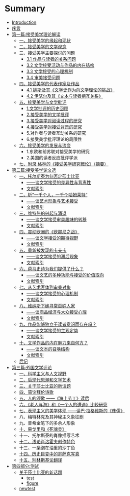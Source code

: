 # Summary

* [Introduction](README.md)
* [序言](chapter1.md)
* [第一篇:接受美学理论解读](di-yi-bu-fen.md)
  * [一、接受美学的缘起和现状](di-yi-bu-fen/1-yi-3001-jie-shou-mei-xue-de-yuan-qi-he-xian-zhuang.md)
  * [二、接受美学的文学观念](di-yi-bu-fen/2-er-3001-jie-shou-mei-xue-de-wen-xue-guan-nian.md)
  * 三、接受美学主要探讨的问题
    * [3.1 作品与读者的关系问题](di-yi-bu-fen/3-main-discuss-topic/1zuo-pin-yu-du-zhe-de-guan-xi-wen-ti.md)
    * [3.2 文学接受活动与作品的内在结构](di-yi-bu-fen/3-main-discuss-topic/2wen-xue-jie-shou-huo-dong-yu-zuo-pin-de-nei-zai-jie-gou.md)
    * [3.3 文学接受的心理机制](di-yi-bu-fen/3-main-discuss-topic/3wen-xue-jie-shou-de-xin-li-ji-zhi.md)
    * [3.4 审美接受问题](di-yi-bu-fen/3-main-discuss-topic/4shen-mei-jie-shou-wen-ti.md)
  * [四、接受美学的代表作家及作品](di-yi-bu-fen/4-authors-novels/0.md)
    * [4.1 姚斯及其《文学史作为向文学理论的挑战》](di-yi-bu-fen/4-authors-novels/1yao-si-ji-qi-300a-wen-xue-shi-zuo-wei-xiang-wen-xue-li-lun-de-tiao-zhan-300b.md)
    * [4.2 伊瑟尔及其《文本与读者相互关系》](di-yi-bu-fen/4-authors-novels/2yi-se-er-ji-qi-300a-wen-ben-yu-du-zhe-xiang-hu-guan-xi-300b.md)
  * [五、接受美学与文学批评](di-yi-bu-fen/5-litereture-critisize.md)
    * [1.文学批评的历史回顾](di-yi-bu-fen/5-litereture-critisize/1wen-xue-pi-ping-de-li-shi-hui-gu.md)
    * [2.接受美学的文学批评](di-yi-bu-fen/5-litereture-critisize/2jie-shou-mei-xue-de-wen-xue-pi-ping.md)
    * [3.接受美学对阅读过程的研究](di-yi-bu-fen/5-litereture-critisize/3jie-shou-mei-xue-dui-yue-du-guo-cheng-de-yan-jiu.md)
    * [4.接受美学对接受背景的研究](di-yi-bu-fen/5-litereture-critisize/4jie-shou-mei-xue-dui-jie-shou-bei-jing-de-yan-jiu.md)
    * 5.对作者与读者互动关系的研究
    * 6.接受美学批评理论的局限性
  * [六、接受美学的发展与流变](di-yi-bu-fen/6-change-and-develop.md)
    * 1.东欧和前苏联对接受美学的研究
    * 2.美国的读者反应批评学派
  * [七、附录 格林的《接受美学研究概论》（摘要）](di-yi-bu-fen/qi-3001-fu-lu.md)
* [第二篇:接受美学论文选](di-er-bu-fen.md)
  * [一、托尔斯泰为何否定莎士比亚](di-er-bu-fen/2-1-1.md)
    * [——谈文学接受的差异性与背离性](di-er-bu-fen/2-1-2.md)
    * [文献索引](di-er-bu-fen/2-1-3.md)
  * [二、析“一千个人，一千个哈姆莱特”](di-er-bu-fen/2-2-1.md)
    * [——谈艺术形象与艺术接受](di-er-bu-fen/2-2-2.md)
    * [文献索引](di-er-bu-fen/2-2-3.md)
  * [三、维特热的兴起与消退](di-er-bu-fen/2-3-1.md)
    * [——谈文学接受审美趣味的转移](di-er-bu-fen/2-3-2.md)
    * [文献索引](di-er-bu-fen/2-3-3.md)
  * [四、震动欧洲的《欧那尼之战》](di-er-bu-fen/2-4-1.md)
    * [——谈文学接受的期待视野](di-er-bu-fen/2-4-2.md)
    * [文献索引](di-er-bu-fen/2-4-3.md)
  * [五、重新被发现的卡夫卡](di-er-bu-fen/2-5-1.md)
    * [——谈文学接受的滞后现象](di-er-bu-fen/2-5-2.md)
    * [文献索引](di-er-bu-fen/2-5-3.md)
  * [六、荷马史诗为我们提供了什么？](di-er-bu-fen/2-6-1.md)
    * [——谈文艺的多种功能与接受的价值取向](di-er-bu-fen/2-6-2.md)
    * [文献索引](di-er-bu-fen/2-6-3.md)
  * [七、从艺术客体到审美对象](di-er-bu-fen/2-7-1.md)
    * [——谈文学接受的心理机制](di-er-bu-fen/2-7-2.md)
    * [文献索引](di-er-bu-fen/2-7-3.md)
  * [八、维纳斯下嫁寻常百姓人家](di-er-bu-fen/2-8-1.md)
    * [——谈商品经济与大众接受心理](di-er-bu-fen/2-8-2.md)
    * [文献索引](di-er-bu-fen/2-8-3.md)
  * [九、作品能够独立于读者意识而存在吗？](di-er-bu-fen/2-9-1.md)
    * [——谈文学接受的主观定势](di-er-bu-fen/2-9-2.md)
    * [文献索引](di-er-bu-fen/2-9-3.md)
  * [十、文学作品的内在魅力来自何方？](di-er-bu-fen/2-10-1.md)
    * [——谈文本的召唤结构](di-er-bu-fen/2-10-2.md)
    * [文献索引](di-er-bu-fen/2-10-3.md)
  * [后记](di-er-bu-fen/houji.md)
* [第三篇:外国文学评论](di-san-bu-fen.md)
  * [一、科学主义与人文视野](di-san-bu-fen/ke-xue-zhu-yi-yu-ren-wen-shi-ye.md)
  * [二、后现代思潮和文学艺术](di-san-bu-fen/liu-3001-hou-xian-dai-si-chao-he-wen-xue-yi-zhu.md)
  * [三、关于莎士比亚的新话题](di-san-bu-fen/guan-yu-sha-shi-bi-ya-de-xin-hua-ti.md)
  * [四、简论拜伦诗歌](di-san-bu-fen/jian-lun-bai-lun-shi-ge.md)
  * [五、人的颂歌    ——《海上劳工》读后](di-san-bu-fen/ren-de-song-ge-2014-2014-yu-guo-ren-dao-zhu-yi-san-bu-qu-300a-hai-shang-lao-gong-300b-du-hou.md)
  * [六、《老人与海》和《一个人的遭遇》比较研究](di-san-bu-fen/lao-ren-yu-hai-300b-he-300a-yi-ge-ren-de-zao-yu-300b-bi-jiao-yan-jiu.md)
  * [七、表现主义的美学体现   ——读巴·拉格维斯的《侏儒》](di-san-bu-fen/biao-xian-zhu-yi-de-mei-xue-ti-xian-2014-2014-du-5df4b7-la-ge-wei-si-de-300a-zhu-ru-300b.md)
  * 八、梅特林克及其神秘主义象征剧
  * 九、普希金笔下的多余人形象
  * [十、果戈里和《死魂灵》](di-san-bu-fen/guo-ge-li-he-300a-si-hun-ling-300b.md)
  * 十一、托尔斯泰的肖像描写艺术
  * [十二、浅论肖洛霍夫创作特色](di-san-bu-fen/e-guo-zuo-jia-xiao-luo-huo-fu-de-chuang-zuo-te-se.md)
  * 十三、一条泡在油里的沙丁鱼
  * [十四、历史巨变中的哥萨克写真](di-san-bu-fen/shi-yi-3001-li-shi-ju-bian-zhong-de-ge-sa-ke-xie-zhen.md)
  * [十五、别林斯基论翻译](di-san-bu-fen/shi-wu-3001-bie-lin-si-ji-lun-fan-yi.md)
* [第四部分:测试](di-san-bu-fen.md)
  * [关于莎士比亚的新话题](di-san-bu-fen/guan-yu-sha-shi-bi-ya-de-xin-hua-ti.md)
    * [test](test.md)
    * [figure](di-san-bu-fen/figure.md)
  * [newtest](di-san-bu-fen/newtest.md)

